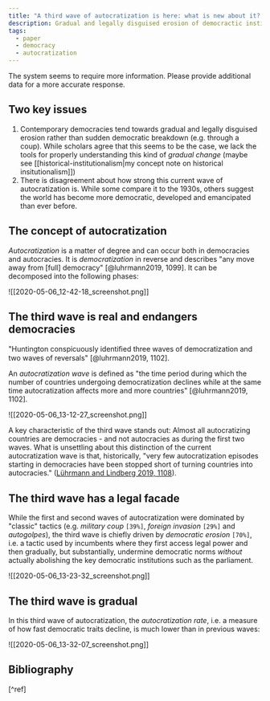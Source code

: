 ```yaml
---
title: "A third wave of autocratization is here: what is new about it? (Lührmann & Lindberg, 2019)"
description: Gradual and legally disguised erosion of democractic institutions
tags:
  - paper
  - democracy
  - autocratization
---
```


The system seems to require more information. Please provide additional data for
a more accurate response.

## Two key issues

1.  Contemporary democracies tend towards gradual and legally disguised erosion
    rather than sudden democratic breakdown (e.g. through a coup). While
    scholars agree that this seems to be the case, we lack the tools for
    properly understanding this kind of _gradual change_ (maybe see
    [[historical-institutionalism|my concept note on historical insitutionalism]])
2.  There is disagreement about how strong this current wave of autocratization
    is. While some compare it to the 1930s, others suggest the world has become
    more democratic, developed and emancipated than ever before.

## The concept of autocratization

_Autocratization_ is a matter of degree and can occur both in democracies and
autocracies. It is _democratization_ in reverse and describes "any move away
from [full] democracy" [@luhrmann2019, 1099]. It can be decomposed into the
following phases:

![[2020-05-06_12-42-18_screenshot.png]]

## The third wave is real and endangers democracies

"Huntington conspicuously identiﬁed three waves of democratization and two waves
of reversals" [@luhrmann2019, 1102].

An _autocratization wave_ is defined as "the time period during which the number
of countries undergoing democratization declines while at the same time
autocratization affects more and more countries" [@luhrmann2019, 1102].

![[2020-05-06_13-12-27_screenshot.png]]

A key characteristic of the third wave stands out: Almost all autocratizing
countries are democracies - and not autocracies as during the first two waves.
What is unsettling about this distinction of the current autocratization wave is
that, historically, "very few autocratization episodes starting in democracies
have been stopped short of turning countries into autocracies."
([Lührmann and Lindberg 2019, 1108](#orgd9bf005)).

## The third wave has a legal facade

While the first and second waves of autocratization were dominated by "classic"
tactics (e.g. _military coup_ <code>[39%]</code>, _foreign invasion_
<code>[29%]</code> and _autogolpes_), the third wave is chiefly driven by
_democratic erosion_ <code>[70%]</code>, i.e. a tactic used by incumbents where
they first access legal power and then gradually, but substantially, undermine
democratic norms _without_ actually abolishing the key democratic institutions
such as the parliament.

![[2020-05-06_13-23-32_screenshot.png]]

## The third wave is gradual

In this third wave of autocratization, the _autocratization rate_, i.e. a
measure of how fast democratic traits decline, is much lower than in previous
waves:

![[2020-05-06_13-32-07_screenshot.png]]

## Bibliography

[^ref]
